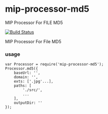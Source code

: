mip-processor-md5
===========

MIP Processor For FILE MD5

<a href="https://circleci.com/gh/mipengine/mip-processor-md5/tree/master"><img src="https://img.shields.io/circleci/project/mipengine/mip-processor-md5/master.svg?style=flat-square" alt="Build Status"></a>

MIP Processor For File MD5

### usage

```
var Processor = require('mip-processor-md5');
Processor.md5({
	baseUrl: '',
	domain: '',
	exts: ['.jpg'...],
	paths: [
	    './src/',
	    ...
	],
	outputDir: ''
});
```